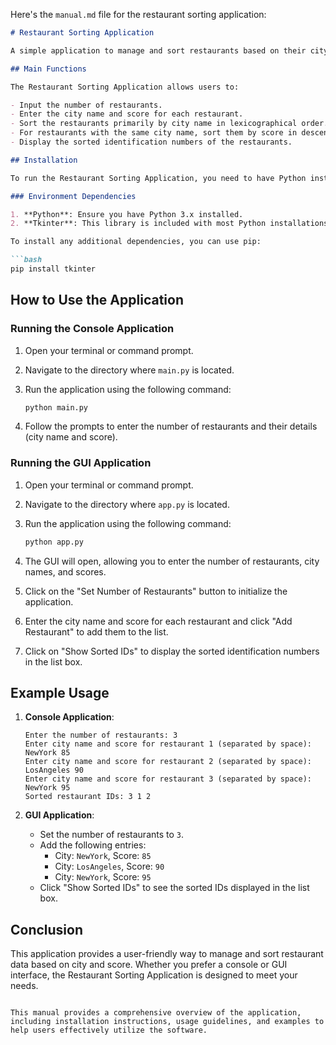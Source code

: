 Here's the `manual.md` file for the restaurant sorting application:

```markdown
# Restaurant Sorting Application

A simple application to manage and sort restaurants based on their city and score.

## Main Functions

The Restaurant Sorting Application allows users to:

- Input the number of restaurants.
- Enter the city name and score for each restaurant.
- Sort the restaurants primarily by city name in lexicographical order.
- For restaurants with the same city name, sort them by score in descending order.
- Display the sorted identification numbers of the restaurants.

## Installation

To run the Restaurant Sorting Application, you need to have Python installed on your system. You can download Python from [python.org](https://www.python.org/downloads/).

### Environment Dependencies

1. **Python**: Ensure you have Python 3.x installed.
2. **Tkinter**: This library is included with most Python installations. If you encounter issues, you may need to install it separately based on your operating system.

To install any additional dependencies, you can use pip:

```bash
pip install tkinter
```

## How to Use the Application

### Running the Console Application

1. Open your terminal or command prompt.
2. Navigate to the directory where `main.py` is located.
3. Run the application using the following command:

   ```bash
   python main.py
   ```

4. Follow the prompts to enter the number of restaurants and their details (city name and score).

### Running the GUI Application

1. Open your terminal or command prompt.
2. Navigate to the directory where `app.py` is located.
3. Run the application using the following command:

   ```bash
   python app.py
   ```

4. The GUI will open, allowing you to enter the number of restaurants, city names, and scores.
5. Click on the "Set Number of Restaurants" button to initialize the application.
6. Enter the city name and score for each restaurant and click "Add Restaurant" to add them to the list.
7. Click on "Show Sorted IDs" to display the sorted identification numbers in the list box.

## Example Usage

1. **Console Application**:
   ```
   Enter the number of restaurants: 3
   Enter city name and score for restaurant 1 (separated by space): NewYork 85
   Enter city name and score for restaurant 2 (separated by space): LosAngeles 90
   Enter city name and score for restaurant 3 (separated by space): NewYork 95
   Sorted restaurant IDs: 3 1 2
   ```

2. **GUI Application**:
   - Set the number of restaurants to `3`.
   - Add the following entries:
     - City: `NewYork`, Score: `85`
     - City: `LosAngeles`, Score: `90`
     - City: `NewYork`, Score: `95`
   - Click "Show Sorted IDs" to see the sorted IDs displayed in the list box.

## Conclusion

This application provides a user-friendly way to manage and sort restaurant data based on city and score. Whether you prefer a console or GUI interface, the Restaurant Sorting Application is designed to meet your needs.
```

This manual provides a comprehensive overview of the application, including installation instructions, usage guidelines, and examples to help users effectively utilize the software.